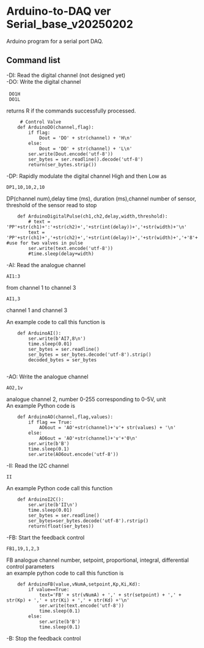 # Arduino-to-DAQ ver Serial_base_v20250202<br/>

Arduino program for a serial port DAQ.  <br/>
## Command list<br/>
-DI: Read the digital channel (not designed yet)<br/>
-DO: Write the digital channel<br/>
```
 DO1H　　
 DO1L
```
 returns R if the commands successfully processed.<br/>

```
     # Control Valve    
    def ArduinoDO(channel,flag):
        if flag:
            Dout = 'DO' + str(channel) + 'H\n'   
        else:
            Dout = 'DO' + str(channel) + 'L\n'
        ser.write(Dout.encode('utf-8'))
        ser_bytes = ser.readline().decode('utf-8')
        return(ser_bytes.strip())

```
        
-DP: Rapidly modulate the digital channel High and then Low as<br/>
```
DP1,10,10,2,10
```
DP(channel num),delay time (ms), duration (ms),channel number of sensor, threshold of the sensor read to stop<br/>


```
    def ArduinoDigitalPulse(ch1,ch2,delay,width,threshold):
        # text = 'PP'+str(ch1)+':'+str(ch2)+','+str(int(delay))+','+str(width)+'\n'
        text = 'PP'+str(ch1)+','+str(ch2)+','+str(int(delay))+','+str(width)+','+'8'+','+str(int(threshold))+'\n' #use for two valves in pulse
        ser.write(text.encode('utf-8'))
        #time.sleep(delay+width)
```

-AI: Read the analogue channel<br/>
```
AI1:3
```
from channel 1 to channel 3<br/>
```
AI1,3
```
channel 1 and channel 3<br/>

An example code to call this function is

```
    def ArduinoAI():
        ser.write(b'AI7,8\n')
        time.sleep(0.01)
        ser_bytes = ser.readline()
        ser_bytes = ser_bytes.decode('utf-8').strip()
        decoded_bytes = ser_bytes
 
```       
-AO: Write the analogue channel<br/>
```
AO2,1v
```
analogue channel 2, number 0-255 corresponding to 0-5V, unit<br/>
An example Python code is 
```
    def ArduinoAO(channel,flag,values):
        if flag == True:
            AO6out = 'AO'+str(channel)+'v'+ str(values) + '\n'
        else:
            AO6out = 'AO'+str(channel)+'v'+'0\n'
        ser.write(b'B')
        time.sleep(0.1)
        ser.write(AO6out.encode('utf-8'))

```
-II: Read the I2C channel<br/>
```
II
```
An example Python code call this function

```
    def ArduinoI2C():
        ser.write(b'II\n')
        time.sleep(0.01)
        ser_bytes = ser.readline()
        ser_bytes=ser_bytes.decode('utf-8').rstrip()
        return(float(ser_bytes))

```
-FB: Start the feedback control<br/>
```
FB1,19,1,2,3
```
FB analogue channel number, setpoint, proportional, integral, differential control parameters<br/>
an example python code to call this function is
```
    def ArduinoFB(value,vNumA,setpoint,Kp,Ki,Kd):
        if value==True:
            text='FB' + str(vNumA) + ',' + str(setpoint) + ',' + str(Kp) + ',' + str(Ki) + ',' + str(Kd) +'\n'
            ser.write(text.encode('utf-8'))
            time.sleep(0.1)
        else:
            ser.write(b'B')
            time.sleep(0.1)         
```
-B: Stop the feedback control<br/>
